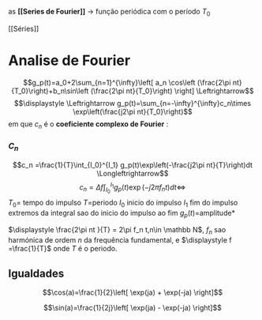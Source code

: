 as **[[Series de Fourier]]** $\to$ função periódica com o período $T_0$ 

[[Séries]] 
# Analise de Fourier

$$g_p(t)=a_0+2\sum_{n=1}^{\infty}\left[ a_n \cos\left (\frac{2\pi nt}{T_0}\right)+b_n\sin\left (\frac{2\pi nt}{T_0}\right) \right] \Leftrightarrow$$
$$\displaystyle \Leftrightarrow g_p(t)=\sum_{n=-\infty}^{\infty}c_n\times \exp\left(\frac{j2\pi nt}{T_0}\right)$$
em que $c_n$ é o **coeficiente complexo de Fourier** :
### $C_n$
$$c_n =\frac{1}{T}\int_{I_0}^{I_1} g_p(t)\exp\left(-\frac{j2\pi nt}{T}\right)dt \Longleftrightarrow$$ $$c_n =\Delta f\int_{I_0}^{I_1} g_p(t)\exp\left(-j 2\pi  f_n t\right)dt \Longleftrightarrow$$$T_0 =$ tempo do impulso
$T=$periodo
$I_0$ inicio do impulso
$I_1$ fim do impulso
extremos da integral sao do inicio do impulso ao fim
$g_p(t)=$amplitude* 

$\displaystyle \frac{2\pi nt }{T} = 2\pi f_n t,n\in \mathbb N$, $f_n$ sao harmónica de ordem $n$ da frequência fundamental, e $\displaystyle f =\frac{1}{T}$ onde $T$ é o periodo.     

## Igualdades

$$\cos(a)=\frac{1}{2}\left[ \exp(ja) + \exp(-ja) \right]$$

$$\sin(a)=\frac{1}{2j}\left[ \exp(ja) - \exp(-ja) \right]$$